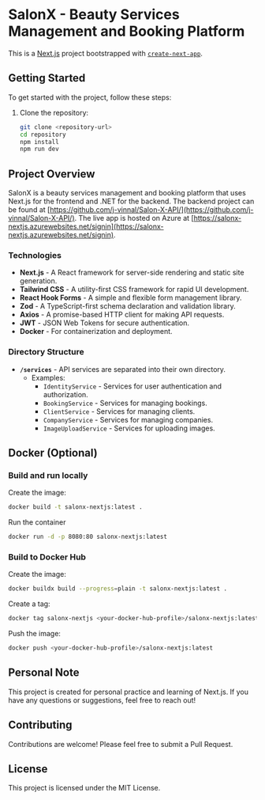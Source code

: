 # SalonX - Beauty Services Management and Booking Platform

This is a [Next.js](https://nextjs.org/) project bootstrapped with [`create-next-app`](https://github.com/vercel/next.js/tree/canary/packages/create-next-app).


## Getting Started

To get started with the project, follow these steps:

1. Clone the repository:
    ```sh
    git clone <repository-url>
    cd repository
    npm install
    npm run dev
    ```


## Project Overview

SalonX is a beauty services management and booking platform that uses Next.js for the frontend and .NET for the backend. The backend project can be found at [https://github.com/j-vinnal/Salon-X-API/](https://github.com/j-vinnal/Salon-X-API/). The live app is hosted on Azure at [https://salonx-nextjs.azurewebsites.net/signin](https://salonx-nextjs.azurewebsites.net/signin).

### Technologies

- **Next.js** - A React framework for server-side rendering and static site generation.
- **Tailwind CSS** - A utility-first CSS framework for rapid UI development.
- **React Hook Forms** - A simple and flexible form management library.
- **Zod** - A TypeScript-first schema declaration and validation library.
- **Axios** - A promise-based HTTP client for making API requests.
- **JWT** - JSON Web Tokens for secure authentication.
- **Docker** - For containerization and deployment.

### Directory Structure

- **`/services`** - API services are separated into their own directory.
  - Examples:
    - `IdentityService` - Services for user authentication and authorization.
    - `BookingService` - Services for managing bookings.
    - `ClientService` - Services for managing clients.
    - `CompanyService` - Services for managing companies.
    - `ImageUploadService` - Services for uploading images.


## Docker (Optional)

### Build and run locally

Create the image:

```bash
docker build -t salonx-nextjs:latest .
```

Run the container

```bash
docker run -d -p 8080:80 salonx-nextjs:latest
```

### Build to Docker Hub

Create the image:

```bash
docker buildx build --progress=plain -t salonx-nextjs:latest .
```

Create a tag:

```bash
docker tag salonx-nextjs <your-docker-hub-profile>/salonx-nextjs:latest
```

Push the image:

```bash
docker push <your-docker-hub-profile>/salonx-nextjs:latest
```

## Personal Note

This project is created for personal practice and learning of Next.js. If you have any questions or suggestions, feel free to reach out!

## Contributing

Contributions are welcome! Please feel free to submit a Pull Request.

## License

This project is licensed under the MIT License.
